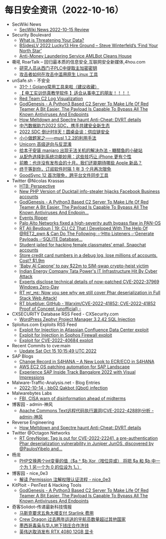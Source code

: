 # 每日安全资讯（2022-10-16）

- SecWiki News
  - [SecWiki News 2022-10-15 Review](http://www.sec-wiki.com/?2022-10-15)
- Security Boulevard
  - [What is Threatening Your Data?](https://securityboulevard.com/2022/10/what-is-threatening-your-data/)
  - [BSidesLV 2022 Lucky13 Hire Ground – Steve Winterfeld’s ‘Find Your North Star’](https://securityboulevard.com/2022/10/bsideslv-2022-lucky13-hire-ground-steve-winterfelds-find-your-north-star/)
  - [Anti-Money Laundering Service AMLBot Cleans House](https://securityboulevard.com/2022/10/anti-money-laundering-service-amlbot-cleans-house/)
- 嘶吼 RoarTalk – 回归最本质的信息安全,互联网安全新媒体,4hou.com
  - [研究人员从西门子PLC中提取主加密密钥](https://www.4hou.com/posts/zlz7)
  - [攻击者如何在攻击中滥用原生 Linux 工具](https://www.4hou.com/posts/PJln)
- unSafe.sh - 不安全
  - [31个！Golang常用工具来啦（建议收藏）](https://buaq.net/go-131029.html)
  - [【 电工实训仿真教学软件 】适合从事电工的朋友！！！！](https://buaq.net/go-131039.html)
  - [Red Team C2 Log Visualization](https://buaq.net/go-131014.html)
  - [GodGenesis - A Python3 Based C2 Server To Make Life Of Red Teamer A Bit Easier. The Payload Is Capable To Bypass All The Known Antiviruses And Endpoints](https://buaq.net/go-131013.html)
  - [How Meltdown and Spectre haunt Anti-Cheat: DVRT details](https://buaq.net/go-131011.html)
  - [中汽数据助力2022 SDC，携手共建安全新生态](https://buaq.net/go-131025.html)
  - [2022 SDC 倒计时8天！圆桌会谈：供应链安全](https://buaq.net/go-131023.html)
  - [小小做题家之——musl 1.2.2的利用手法](https://buaq.net/go-131024.html)
  - [Unicorn 高级逆向与反混淆](https://buaq.net/go-131022.html)
  - [给本子安装 manjaro 出现无法关机的解决办法 - 糖醋鱼的小破站](https://buaq.net/go-130991.html)
  - [从配色选择到系统功能妙用：这些技巧让 iPhone 更有个性](https://buaq.net/go-131003.html)
  - [前瞻：也许没有发布会的十月，我们还能期待哪些 Apple 新品？](https://buaq.net/go-130990.html)
  - [终于等到你，订阅软件时隔 1 年 3 个月再次限免](https://buaq.net/go-131038.html)
  - [GoodSync 12 首次限免，跨平台文件同步工具](https://buaq.net/go-130983.html)
- Twitter @Nicolas Krassas
  - [HTB: Perspective](https://twitter.com/Dinosn/status/1581361024267014146)
  - [New PHP Version of Ducktail info-stealer hijacks Facebook Business accounts](https://twitter.com/Dinosn/status/1581360892306128897)
  - [GodGenesis - A Python3 Based C2 Server To Make Life Of Red Teamer A Bit Easier. The Payload Is Capable To Bypass All The Known Antiviruses And Endpoin...](https://twitter.com/Dinosn/status/1581297111920168960)
  - [Events Ripper](https://twitter.com/Dinosn/status/1581297031691522048)
  - [Palo Alto Networks fixed a high-severity auth bypass flaw in PAN-OS](https://twitter.com/Dinosn/status/1581296769488412672)
  - [RT Ali Beydoun | 19: CLI C2 That I Developed With The Help Of @RET2_pwn & Can Do The Following: ✅Http Listeners ✅Generate Payloads ✅SQLITE Database...](https://twitter.com/itscyberali/status/1581274778610307074)
  - [Student jailed for hacking female classmates’ email, Snapchat accounts](https://twitter.com/Dinosn/status/1581173801928491010)
  - [Store credit card numbers in a debug log, lose millions of accounts. Cost? $1.9m](https://twitter.com/Dinosn/status/1581173690150309888)
  - ['Baby Al Capone' to pay $22m to SIM-swap crypto-heist victim](https://twitter.com/Dinosn/status/1581171539524755456)
  - [Indian Energy Company Tata Power's IT Infrastructure Hit By Cyber Attack](https://twitter.com/Dinosn/status/1581171476891586561)
  - [Experts disclose technical details of now-patched CVE-2022-37969 Windows Zero-Day](https://twitter.com/Dinosn/status/1581171412563152897)
  - [RT ϻг_ϻε: Now you see why we still cover Phar deserialization in Full Stack Web Attack!](https://twitter.com/steventseeley/status/1581129940707074049)
  - [RT blueblue: GitHub - Warxim/CVE-2022-41852: CVE-2022-41852 Proof of Concept (unofficial) -](https://twitter.com/piedpiper1616/status/1581097770882326529)
- CXSECURITY Database RSS Feed - CXSecurity.com
  - [WordPress Zephyr Project Manager 3.2.42 SQL Injection](https://cxsecurity.com/issue/WLB-2022100038)
- Sploitus.com Exploits RSS Feed
  - [Exploit for Injection in Atlassian Confluence Data Center exploit](https://sploitus.com/exploit?id=252F889F-2BFB-5D8D-B1CD-63075FB7EC34&utm_source=rss&utm_medium=rss)
  - [Exploit for Injection in Sophos Firewall exploit](https://sploitus.com/exploit?id=FA1424FC-DEEC-59EB-A204-0082D635BE7E&utm_source=rss&utm_medium=rss)
  - [Exploit for CVE-2022-40684 exploit](https://sploitus.com/exploit?id=84344B5F-D0D1-5F17-B938-9A8849618A51&utm_source=rss&utm_medium=rss)
- Recent Commits to cve:main
  - [Update Sat Oct 15 10:15:49 UTC 2022](https://github.com/trickest/cve/commit/04c9a6ccf2676bcb357a454849a053b6ed771509)
- SAP Blogs
  - [Change Record in S4HANA – A New Look to ECR/ECO in S4HANA](https://blogs.sap.com/2022/10/15/change-record-in-s4hana-a-new-look-to-ecr-eco-in-s4hana/)
  - [AWS EC2 OS patching automation for SAP Landscape](https://blogs.sap.com/2022/10/15/aws-ec2-os-patching-automation-for-sap-landscape/)
  - [Experience SAP Inside Track Bangalore 2022 with Visual Impressions](https://blogs.sap.com/2022/10/15/experience-sap-inside-track-bangalore-2022-with-visual-impressions/)
- Malware-Traffic-Analysis.net - Blog Entries
  - [2022-10-14 - bb02 Qakbot (Qbot) infection](https://www.malware-traffic-analysis.net/2022/10/14/index.html)
- Malwarebytes Labs
  - [FBI, CISA warn of disinformation ahead of midterms](https://www.malwarebytes.com/blog/news/2022/10/fbi-and-cisa-urge-americans-to-be-critical-of-information-in-light-of-midterm-election)
- 博客园 - admin-神风
  - [Apache Commons Text远程代码执行漏洞(CVE-2022-42889)分析 - admin-神风](https://www.cnblogs.com/wh4am1/p/16795499.html)
- Reverse Engineering
  - [How Meltdown and Spectre haunt Anti-Cheat: DVRT details](https://www.reddit.com/r/ReverseEngineering/comments/y4l5y1/how_meltdown_and_spectre_haunt_anticheat_dvrt/)
- Twitter @Octagon Networks
  - [RT GreyNoise: Tag is out for CVE-2022-22241, a pre-authentication Phar deserialization vulnerability in Juniper JunOS, discovered by @PaulosYibelo and...](https://twitter.com/GreyNoiseIO/status/1581111245695918080)
- 杨龙
  - [PHP交换两个int变量的值（$a ^ $b	Xor（按位异或）	将把 $a 和 $b 中一个为 1 另一个为 0 的位设为 1。）](https://www.yanglong.pro/php%e4%ba%a4%e6%8d%a2%e4%b8%a4%e4%b8%aaint%e5%8f%98%e9%87%8f%e7%9a%84%e5%80%bc%ef%bc%88a-bxor%ef%bc%88%e6%8c%89%e4%bd%8d%e5%bc%82%e6%88%96%ef%bc%89%e5%b0%86%e6%8a%8a-a-%e5%92%8c-b-%e4%b8%ad/)
- 博客园 - nice_0e3
  - [解读 Permission 注解权限认证流程 - nice_0e3](https://www.cnblogs.com/nice0e3/p/16794557.html)
- KitPloit - PenTest & Hacking Tools
  - [GodGenesis - A Python3 Based C2 Server To Make Life Of Red Teamer A Bit Easier. The Payload Is Capable To Bypass All The Known Antiviruses And Endpoints](http://www.kitploit.com/2022/10/godgenesis-python3-based-c2-server-to.html)
- 奇客Solidot–传递最新科技情报
  - [马斯克要求五角大楼支付 Starlink 费用](https://www.solidot.org/story?sid=73068)
  - [Crew Dragon 过去两年运送的宇航员数量超过其他国家](https://www.solidot.org/story?sid=73067)
  - [墨西哥毒枭与华人地下钱庄合作洗钱](https://www.solidot.org/story?sid=73066)
  - [英伟达取消发布 RTX 4080 12GB 显卡](https://www.solidot.org/story?sid=73065)
